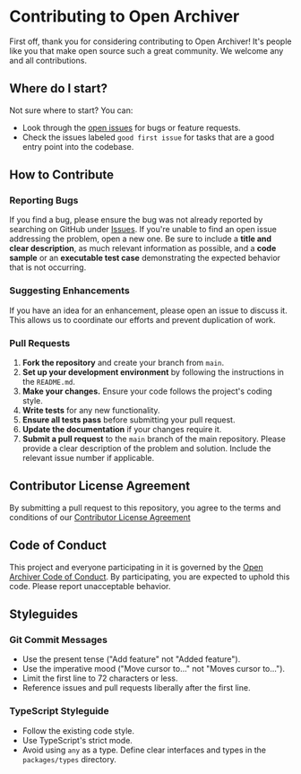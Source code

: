 # Contributing to Open Archiver

First off, thank you for considering contributing to Open Archiver! It's people like you that make open source such a great community. We welcome any and all contributions.

## Where do I start?

Not sure where to start? You can:

- Look through the [open issues](https://github.com/LogicLabs-OU/OpenArchiver/issues) for bugs or feature requests.
- Check the issues labeled `good first issue` for tasks that are a good entry point into the codebase.

## How to Contribute

### Reporting Bugs

If you find a bug, please ensure the bug was not already reported by searching on GitHub under [Issues](https://github.com/LogicLabs-OU/OpenArchiver/issues). If you're unable to find an open issue addressing the problem, open a new one. Be sure to include a **title and clear description**, as much relevant information as possible, and a **code sample** or an **executable test case** demonstrating the expected behavior that is not occurring.

### Suggesting Enhancements

If you have an idea for an enhancement, please open an issue to discuss it. This allows us to coordinate our efforts and prevent duplication of work.

### Pull Requests

1.  **Fork the repository** and create your branch from `main`.
2.  **Set up your development environment** by following the instructions in the `README.md`.
3.  **Make your changes.** Ensure your code follows the project's coding style.
4.  **Write tests** for any new functionality.
5.  **Ensure all tests pass** before submitting your pull request.
6.  **Update the documentation** if your changes require it.
7.  **Submit a pull request** to the `main` branch of the main repository. Please provide a clear description of the problem and solution. Include the relevant issue number if applicable.

## Contributor License Agreement

By submitting a pull request to this repository, you agree to the terms and conditions of our [Contributor License Agreement](./.github/CLA.md)

## Code of Conduct

This project and everyone participating in it is governed by the [Open Archiver Code of Conduct](CODE_OF_CONDUCT.md). By participating, you are expected to uphold this code. Please report unacceptable behavior.

## Styleguides

### Git Commit Messages

- Use the present tense ("Add feature" not "Added feature").
- Use the imperative mood ("Move cursor to..." not "Moves cursor to...").
- Limit the first line to 72 characters or less.
- Reference issues and pull requests liberally after the first line.

### TypeScript Styleguide

- Follow the existing code style.
- Use TypeScript's strict mode.
- Avoid using `any` as a type. Define clear interfaces and types in the `packages/types` directory.
